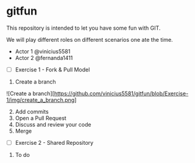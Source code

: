 # gitfun

This repository is intended to let you have some fun with GIT.

We will play different roles on different scenarios one ate the time. 

- Actor 1 @vinicius5581
- Actor 2 @fernanda1411




- [ ] Exercise 1 - Fork & Pull Model


1. Create a branch

![Create a branch][https://github.com/vinicius5581/gitfun/blob/Exercise-1/img/create_a_branch.png]

2. Add commits
3. Open a Pull Request
4. Discuss and review your code
5. Merge



- [ ] Exercise 2 - Shared Repository 

1. To do 
